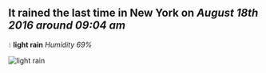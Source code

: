 ## It rained the last time in New York on *August 18th 2016 around 09:04 am*
💧  **light rain** *Humidity 69%*

![light rain](http://openweathermap.org/img/w/10d.png)
